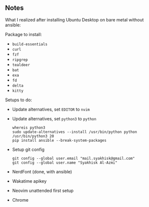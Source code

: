 ## Notes

What I realized after installing Ubuntu Desktop on bare metal without ansible:

Package to install:
- `build-essentials`
- `curl`
- `fzf`
- `ripgrep`
- `tealdeer`
- `bat`
- `exa`
- `fd`
- `delta`
- `kitty`

Setups to do:
- Update alternatives, set `EDITOR` to `nvim`
- Update alternatives, set `python3` to `python`
    ```
    whereis python3
    sudo update-alternatives --install /usr/bin/python python /usr/bin/python3 20
    pip install ansible --break-system-packages
    ```
- Setup git config
    ```
    git config --global user.email "mail.syakhisk@gmail.com"
    git config --global user.name "Syakhisk Al-Azmi"
    ```

- NerdFont (done, with ansible)
- Wakatime apikey
- Neovim unattended first setup
- Chrome

